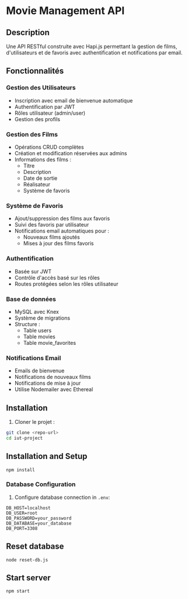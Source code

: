 # Movie Management API

## Description
Une API RESTful construite avec Hapi.js permettant la gestion de films, d'utilisateurs et de favoris avec authentification et notifications par email.

## Fonctionnalités

### Gestion des Utilisateurs
- Inscription avec email de bienvenue automatique
- Authentification par JWT
- Rôles utilisateur (admin/user)
- Gestion des profils

### Gestion des Films
- Opérations CRUD complètes
- Création et modification réservées aux admins
- Informations des films :
  - Titre
  - Description
  - Date de sortie
  - Réalisateur
  - Système de favoris

### Système de Favoris
- Ajout/suppression des films aux favoris
- Suivi des favoris par utilisateur
- Notifications email automatiques pour :
  - Nouveaux films ajoutés
  - Mises à jour des films favoris

### Authentification
- Basée sur JWT
- Contrôle d'accès basé sur les rôles
- Routes protégées selon les rôles utilisateur

### Base de données
- MySQL avec Knex
- Système de migrations
- Structure :
  - Table users
  - Table movies
  - Table movie_favorites

### Notifications Email
- Emails de bienvenue
- Notifications de nouveaux films
- Notifications de mise à jour
- Utilise Nodemailer avec Ethereal

## Installation

1. Cloner le projet :
```bash
git clone <repo-url>
cd iut-project
```

## Installation and Setup
```
npm install
```

### Database Configuration
1. Configure database connection in `.env`:
```env
DB_HOST=localhost
DB_USER=root
DB_PASSWORD=your_password
DB_DATABASE=your_database
DB_PORT=3308
```

## Reset database
```
node reset-db.js
```

## Start server
```
npm start
```
